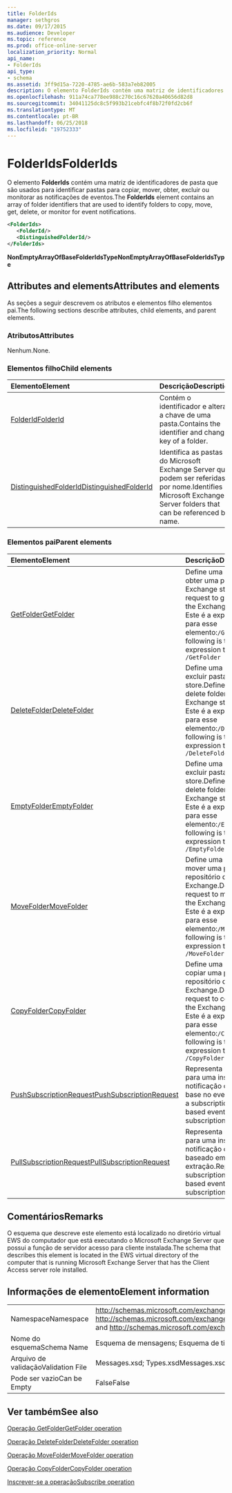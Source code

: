 ```yaml
---
title: FolderIds
manager: sethgros
ms.date: 09/17/2015
ms.audience: Developer
ms.topic: reference
ms.prod: office-online-server
localization_priority: Normal
api_name:
- FolderIds
api_type:
- schema
ms.assetid: 3ff9d15a-7220-4785-ae6b-583a7eb82005
description: O elemento FolderIds contém uma matriz de identificadores de pasta que são usados para identificar pastas para copiar, mover, obter, excluir ou monitorar as notificações de eventos.
ms.openlocfilehash: 911a74ca778ee988c270c16c67620a40656d82d8
ms.sourcegitcommit: 34041125dc8c5f993b21cebfc4f8b72f0fd2cb6f
ms.translationtype: MT
ms.contentlocale: pt-BR
ms.lasthandoff: 06/25/2018
ms.locfileid: "19752333"
---
```

# <a name="folderids"></a><span data-ttu-id="92414-103">FolderIds</span><span class="sxs-lookup"><span data-stu-id="92414-103">FolderIds</span></span>

<span data-ttu-id="92414-104">O elemento **FolderIds** contém uma matriz de identificadores de pasta que são usados para identificar pastas para copiar, mover, obter, excluir ou monitorar as notificações de eventos.</span><span class="sxs-lookup"><span data-stu-id="92414-104">The **FolderIds** element contains an array of folder identifiers that are used to identify folders to copy, move, get, delete, or monitor for event notifications.</span></span> 
  
```xml
<FolderIds>
   <FolderId/>
   <DistinguishedFolderId/>
</FolderIds>
```

 <span data-ttu-id="92414-105">**NonEmptyArrayOfBaseFolderIdsType**</span><span class="sxs-lookup"><span data-stu-id="92414-105">**NonEmptyArrayOfBaseFolderIdsType**</span></span>
## <a name="attributes-and-elements"></a><span data-ttu-id="92414-106">Attributes and elements</span><span class="sxs-lookup"><span data-stu-id="92414-106">Attributes and elements</span></span>

<span data-ttu-id="92414-107">As seções a seguir descrevem os atributos e elementos filho elementos pai.</span><span class="sxs-lookup"><span data-stu-id="92414-107">The following sections describe attributes, child elements, and parent elements.</span></span>
  
### <a name="attributes"></a><span data-ttu-id="92414-108">Atributos</span><span class="sxs-lookup"><span data-stu-id="92414-108">Attributes</span></span>

<span data-ttu-id="92414-109">Nenhum.</span><span class="sxs-lookup"><span data-stu-id="92414-109">None.</span></span>
  
### <a name="child-elements"></a><span data-ttu-id="92414-110">Elementos filho</span><span class="sxs-lookup"><span data-stu-id="92414-110">Child elements</span></span>

|<span data-ttu-id="92414-111">**Elemento**</span><span class="sxs-lookup"><span data-stu-id="92414-111">**Element**</span></span>|<span data-ttu-id="92414-112">**Descrição**</span><span class="sxs-lookup"><span data-stu-id="92414-112">**Description**</span></span>|
|:-----|:-----|
|[<span data-ttu-id="92414-113">FolderId</span><span class="sxs-lookup"><span data-stu-id="92414-113">FolderId</span></span>](folderid.md) <br/> |<span data-ttu-id="92414-114">Contém o identificador e alterar a chave de uma pasta.</span><span class="sxs-lookup"><span data-stu-id="92414-114">Contains the identifier and change key of a folder.</span></span>  <br/> |
|[<span data-ttu-id="92414-115">DistinguishedFolderId</span><span class="sxs-lookup"><span data-stu-id="92414-115">DistinguishedFolderId</span></span>](distinguishedfolderid.md) <br/> |<span data-ttu-id="92414-116">Identifica as pastas do Microsoft Exchange Server que podem ser referidas por nome.</span><span class="sxs-lookup"><span data-stu-id="92414-116">Identifies Microsoft Exchange Server folders that can be referenced by name.</span></span>  <br/> |
   
### <a name="parent-elements"></a><span data-ttu-id="92414-117">Elementos pai</span><span class="sxs-lookup"><span data-stu-id="92414-117">Parent elements</span></span>

|<span data-ttu-id="92414-118">**Elemento**</span><span class="sxs-lookup"><span data-stu-id="92414-118">**Element**</span></span>|<span data-ttu-id="92414-119">**Descrição**</span><span class="sxs-lookup"><span data-stu-id="92414-119">**Description**</span></span>|
|:-----|:-----|
|[<span data-ttu-id="92414-120">GetFolder</span><span class="sxs-lookup"><span data-stu-id="92414-120">GetFolder</span></span>](getfolder.md) <br/> |<span data-ttu-id="92414-121">Define uma solicitação para obter uma pasta do Exchange store.</span><span class="sxs-lookup"><span data-stu-id="92414-121">Defines a request to get a folder from the Exchange store.</span></span>  <br/> <span data-ttu-id="92414-122">Este é a expressão XPath para esse elemento:`/GetFolder`</span><span class="sxs-lookup"><span data-stu-id="92414-122">The following is the XPath expression to this element:  `/GetFolder`</span></span> <br/> |
|[<span data-ttu-id="92414-123">DeleteFolder</span><span class="sxs-lookup"><span data-stu-id="92414-123">DeleteFolder</span></span>](deletefolder.md) <br/> |<span data-ttu-id="92414-124">Define uma solicitação para excluir pastas do Exchange store.</span><span class="sxs-lookup"><span data-stu-id="92414-124">Defines a request to delete folders from the Exchange store.</span></span>  <br/> <span data-ttu-id="92414-125">Este é a expressão XPath para esse elemento:`/DeleteFolder`</span><span class="sxs-lookup"><span data-stu-id="92414-125">The following is the XPath expression to this element:  `/DeleteFolder`</span></span> <br/> |
|[<span data-ttu-id="92414-126">EmptyFolder</span><span class="sxs-lookup"><span data-stu-id="92414-126">EmptyFolder</span></span>](emptyfolder.md) <br/> |<span data-ttu-id="92414-127">Define uma solicitação para excluir pastas do Exchange store.</span><span class="sxs-lookup"><span data-stu-id="92414-127">Defines a request to delete folders from the Exchange store.</span></span>  <br/> <span data-ttu-id="92414-128">Este é a expressão XPath para esse elemento:`/EmptyFolder`</span><span class="sxs-lookup"><span data-stu-id="92414-128">The following is the XPath expression to this element:  `/EmptyFolder`</span></span> <br/> |
|[<span data-ttu-id="92414-129">MoveFolder</span><span class="sxs-lookup"><span data-stu-id="92414-129">MoveFolder</span></span>](movefolder.md) <br/> |<span data-ttu-id="92414-130">Define uma solicitação para mover uma pasta no repositório do Exchange.</span><span class="sxs-lookup"><span data-stu-id="92414-130">Defines a request to move a folder in the Exchange store.</span></span>  <br/> <span data-ttu-id="92414-131">Este é a expressão XPath para esse elemento:`/MoveFolder`</span><span class="sxs-lookup"><span data-stu-id="92414-131">The following is the XPath expression to this element:  `/MoveFolder`</span></span> <br/> |
|[<span data-ttu-id="92414-132">CopyFolder</span><span class="sxs-lookup"><span data-stu-id="92414-132">CopyFolder</span></span>](copyfolder.md) <br/> |<span data-ttu-id="92414-133">Define uma solicitação para copiar uma pasta no repositório do Exchange.</span><span class="sxs-lookup"><span data-stu-id="92414-133">Defines a request to copy a folder in the Exchange store.</span></span>  <br/> <span data-ttu-id="92414-134">Este é a expressão XPath para esse elemento:`/CopyFolder`</span><span class="sxs-lookup"><span data-stu-id="92414-134">The following is the XPath expression to this element:  `/CopyFolder`</span></span> <br/> |
|[<span data-ttu-id="92414-135">PushSubscriptionRequest</span><span class="sxs-lookup"><span data-stu-id="92414-135">PushSubscriptionRequest</span></span>](pushsubscriptionrequest.md) <br/> |<span data-ttu-id="92414-136">Representa uma assinatura para uma inscrição de notificação de push com base no evento.</span><span class="sxs-lookup"><span data-stu-id="92414-136">Represents a subscription to a push-based event notification subscription.</span></span>  <br/> |
|[<span data-ttu-id="92414-137">PullSubscriptionRequest</span><span class="sxs-lookup"><span data-stu-id="92414-137">PullSubscriptionRequest</span></span>](pullsubscriptionrequest.md) <br/> |<span data-ttu-id="92414-138">Representa uma assinatura para uma inscrição de notificação de evento baseado em extração.</span><span class="sxs-lookup"><span data-stu-id="92414-138">Represents a subscription to a pull-based event notification subscription.</span></span>  <br/> |
   
## <a name="remarks"></a><span data-ttu-id="92414-139">Comentários</span><span class="sxs-lookup"><span data-stu-id="92414-139">Remarks</span></span>

<span data-ttu-id="92414-140">O esquema que descreve este elemento está localizado no diretório virtual EWS do computador que está executando o Microsoft Exchange Server que possui a função de servidor acesso para cliente instalada.</span><span class="sxs-lookup"><span data-stu-id="92414-140">The schema that describes this element is located in the EWS virtual directory of the computer that is running Microsoft Exchange Server that has the Client Access server role installed.</span></span>
  
## <a name="element-information"></a><span data-ttu-id="92414-141">Informações de elemento</span><span class="sxs-lookup"><span data-stu-id="92414-141">Element information</span></span>

|||
|:-----|:-----|
|<span data-ttu-id="92414-142">Namespace</span><span class="sxs-lookup"><span data-stu-id="92414-142">Namespace</span></span>  <br/> |<span data-ttu-id="92414-143">http://schemas.microsoft.com/exchange/services/2006/messages e http://schemas.microsoft.com/exchange/services/2006/types</span><span class="sxs-lookup"><span data-stu-id="92414-143">http://schemas.microsoft.com/exchange/services/2006/messages and http://schemas.microsoft.com/exchange/services/2006/types</span></span>  <br/> |
|<span data-ttu-id="92414-144">Nome do esquema</span><span class="sxs-lookup"><span data-stu-id="92414-144">Schema Name</span></span>  <br/> |<span data-ttu-id="92414-145">Esquema de mensagens; Esquema de tipos</span><span class="sxs-lookup"><span data-stu-id="92414-145">Messages schema; Types schema</span></span>  <br/> |
|<span data-ttu-id="92414-146">Arquivo de validação</span><span class="sxs-lookup"><span data-stu-id="92414-146">Validation File</span></span>  <br/> |<span data-ttu-id="92414-147">Messages.xsd; Types.xsd</span><span class="sxs-lookup"><span data-stu-id="92414-147">Messages.xsd; Types.xsd</span></span>  <br/> |
|<span data-ttu-id="92414-148">Pode ser vazio</span><span class="sxs-lookup"><span data-stu-id="92414-148">Can be Empty</span></span>  <br/> |<span data-ttu-id="92414-149">False</span><span class="sxs-lookup"><span data-stu-id="92414-149">False</span></span>  <br/> |
   
## <a name="see-also"></a><span data-ttu-id="92414-150">Ver também</span><span class="sxs-lookup"><span data-stu-id="92414-150">See also</span></span>



[<span data-ttu-id="92414-151">Operação GetFolder</span><span class="sxs-lookup"><span data-stu-id="92414-151">GetFolder operation</span></span>](getfolder-operation.md)
  
[<span data-ttu-id="92414-152">Operação DeleteFolder</span><span class="sxs-lookup"><span data-stu-id="92414-152">DeleteFolder operation</span></span>](deletefolder-operation.md)
  
[<span data-ttu-id="92414-153">Operação MoveFolder</span><span class="sxs-lookup"><span data-stu-id="92414-153">MoveFolder operation</span></span>](movefolder-operation.md)
  
[<span data-ttu-id="92414-154">Operação CopyFolder</span><span class="sxs-lookup"><span data-stu-id="92414-154">CopyFolder operation</span></span>](copyfolder-operation.md)
  
[<span data-ttu-id="92414-155">Inscrever-se a operação</span><span class="sxs-lookup"><span data-stu-id="92414-155">Subscribe operation</span></span>](subscribe-operation.md)

